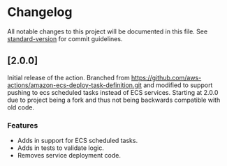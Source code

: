 # Changelog

All notable changes to this project will be documented in this file. See [standard-version](https://github.com/conventional-changelog/standard-version) for commit guidelines.

## [2.0.0]

Initial release of the action. Branched from https://github.com/aws-actions/amazon-ecs-deploy-task-definition.git and modified to support pushing to ecs scheduled tasks instead of ECS services. Starting at 2.0.0 due to project being a fork and thus not being backwards compatible with old code.

### Features

- Adds in support for ECS scheduled tasks.
- Adds in tests to validate logic.
- Removes service deployment code.
